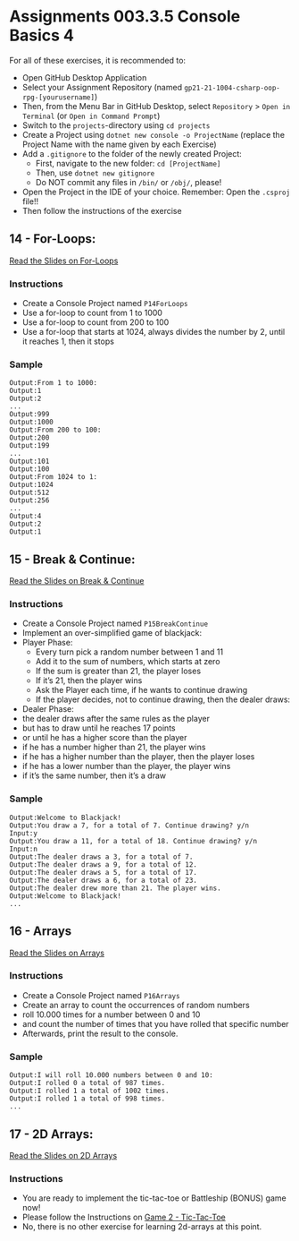 # Assignments 003.3.5 Console Basics 4

For all of these exercises, it is recommended to:
- Open GitHub Desktop Application
- Select your Assignment Repository (named `gp21-21-1004-csharp-oop-rpg-[yourusername]`)
- Then, from the Menu Bar in GitHub Desktop, select `Repository` > `Open in Terminal` (or `Open in Command Prompt`)
- Switch to the `projects`-directory using `cd projects`
- Create a Project using `dotnet new console -o ProjectName` (replace the Project Name with the name given by each Exercise)
- Add a `.gitignore` to the folder of the newly created Project:
  - First, navigate to the new folder: `cd [ProjectName]`
  - Then, use `dotnet new gitignore`
  - Do NOT commit any files in `/bin/` or `/obj/`, please!
- Open the Project in the IDE of your choice. Remember: Open the `.csproj` file!!
- Then follow the instructions of the exercise

## 14 - For-Loops: 
[Read the Slides on For-Loops](../slides/003.3.5-console-basics-4.md#14-for-loop)
### Instructions
- Create a Console Project named `P14ForLoops`
- Use a for-loop to count from 1 to 1000
- Use a for-loop to count from 200 to 100
- Use a for-loop that starts at 1024, always divides the number by 2, until it reaches 1, then it stops
### Sample
```
Output:From 1 to 1000:
Output:1
Output:2
...
Output:999
Output:1000
Output:From 200 to 100:
Output:200
Output:199
...
Output:101
Output:100
Output:From 1024 to 1:
Output:1024
Output:512
Output:256
...
Output:4
Output:2
Output:1
```

## 15 - Break & Continue: 
[Read the Slides on Break & Continue](../slides/003.3.5-console-basics-4.md#15-break--continue)
### Instructions
- Create a Console Project named `P15BreakContinue`
- Implement an over-simplified game of blackjack: 
- Player Phase:
  - Every turn pick a random number between 1 and 11
  - Add it to the sum of numbers, which starts at zero
  - If the sum is greater than 21, the player loses
  - If it’s 21, then the player wins
  - Ask the Player each time, if he wants to continue drawing
  - If the player decides, not to continue drawing, then the dealer draws:
- Dealer Phase:
- the dealer draws after the same rules as the player
- but has to draw until he reaches 17 points
- or until he has a higher score than the player
- if he has a number higher than 21, the player wins
- if he has a higher number than the player, then the player loses
- if he has a lower number than the player, the player wins
- if it’s the same number, then it’s a draw
### Sample
```
Output:Welcome to Blackjack!
Output:You draw a 7, for a total of 7. Continue drawing? y/n
Input:y
Output:You draw a 11, for a total of 18. Continue drawing? y/n
Input:n
Output:The dealer draws a 3, for a total of 7.
Output:The dealer draws a 9, for a total of 12.
Output:The dealer draws a 5, for a total of 17.
Output:The dealer draws a 6, for a total of 23.
Output:The dealer drew more than 21. The player wins.
Output:Welcome to Blackjack!
...
```

## 16 - Arrays
[Read the Slides on Arrays](../slides/003.3.5-console-basics-4.md#16-arrays)
### Instructions
- Create a Console Project named `P16Arrays`
- Create an array to count the occurrences of random numbers
- roll 10.000 times for a number between 0 and 10 
- and count the number of times that you have rolled that specific number
- Afterwards, print the result to the console.
### Sample
```
Output:I will roll 10.000 numbers between 0 and 10:
Output:I rolled 0 a total of 987 times.
Output:I rolled 1 a total of 1002 times.
Output:I rolled 1 a total of 998 times.
...
```


## 17 - 2D Arrays:
[Read the Slides on 2D Arrays](../slides/003.3.5-console-basics-4.md#17-2d-arrays)
### Instructions
- You are ready to implement the tic-tac-toe or Battleship (BONUS) game now!
- Please follow the Instructions on [Game 2 - Tic-Tac-Toe](003.3.6-console-basics-game-2.md#game-2-tic-tac-toe)
- No, there is no other exercise for learning 2d-arrays at this point.
